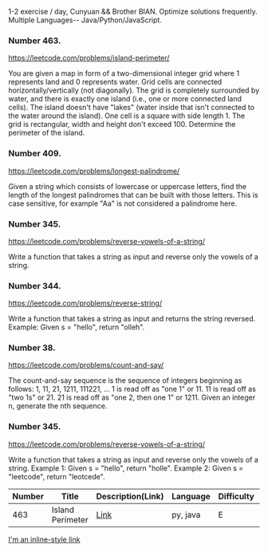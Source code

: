 1-2 exercise / day, Cunyuan && Brother BIAN. Optimize solutions frequently. Multiple Languages-- Java/Python/JavaScript.

### Number 463.
https://leetcode.com/problems/island-perimeter/

You are given a map in form of a two-dimensional integer grid where 1 represents land and 0 represents water. Grid cells are connected horizontally/vertically (not diagonally). The grid is completely surrounded by water, and there is exactly one island (i.e., one or more connected land cells). The island doesn't have "lakes" (water inside that isn't connected to the water around the island). One cell is a square with side length 1. The grid is rectangular, width and height don't exceed 100. Determine the perimeter of the island.

### Number 409.
https://leetcode.com/problems/longest-palindrome/

Given a string which consists of lowercase or uppercase letters, find the length of the longest palindromes that can be built with those letters.
This is case sensitive, for example "Aa" is not considered a palindrome here.

### Number 345.  
https://leetcode.com/problems/reverse-vowels-of-a-string/

Write a function that takes a string as input and reverse only the vowels of a string.

### Number 344.  
https://leetcode.com/problems/reverse-string/

Write a function that takes a string as input and returns the string reversed.
Example: Given s = "hello", return "olleh".

### Number 38.
https://leetcode.com/problems/count-and-say/

The count-and-say sequence is the sequence of integers beginning as follows:
1, 11, 21, 1211, 111221, ...
1 is read off as "one 1" or 11.
11 is read off as "two 1s" or 21.
21 is read off as "one 2, then one 1" or 1211.
Given an integer n, generate the nth sequence.

### Number 345.
https://leetcode.com/problems/reverse-vowels-of-a-string/

Write a function that takes a string as input and reverse only the vowels of a string.
Example 1:
Given s = "hello", return "holle".
Example 2:
Given s = "leetcode", return "leotcede".



| Number | Title | Description(Link) | Language | Difficulty | Type | Week |
| --- | --- | --- | --- | --- | --- | --- |
| 463 | Island Perimeter | [Link](https://leetcode.com/problems/island-perimeter/) | py, java | E | Composite | 2/12-2/19 |


[I'm an inline-style link](https://www.google.com)

